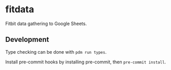 # fitdata

Fitbit data gathering to Google Sheets.

## Development

Type checking can be done with `pdm run types`.

Install pre-commit hooks by installing pre-commit, then `pre-commit install`.

